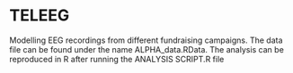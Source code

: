 # TELEEG
Modelling EEG recordings from different fundraising campaigns. The data file can be found under the name ALPHA_data.RData. The analysis can be reproduced in R after running the ANALYSIS SCRIPT.R file
